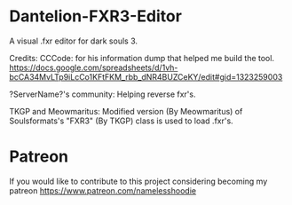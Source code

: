 # Dantelion-FXR3-Editor
A visual .fxr editor for dark souls 3.

Credits:
CCCode: for his information dump that helped me build the tool. https://docs.google.com/spreadsheets/d/1vh-bcCA34MvLTp9iLcCo1KFtFKM_rbb_dNR4BUZCeKY/edit#gid=1323259003

?ServerName?'s community: Helping reverse fxr's.

TKGP and Meowmaritus: Modified version (By Meowmaritus) of Soulsformats's "FXR3" (By TKGP) class is used to load .fxr's.

# Patreon
If you would like to contribute to this project considering becoming my patreon https://www.patreon.com/namelesshoodie
